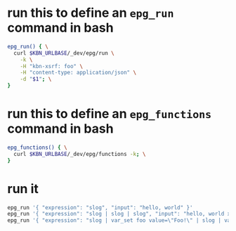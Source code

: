 # run this to define an `epg_run` command in bash

```bash
epg_run() { \
  curl $KBN_URLBASE/_dev/epg/run \
    -k \
    -H "kbn-xsrf: foo" \
    -H "content-type: application/json" \
    -d "$1"; \
}
```

# run this to define an `epg_functions` command in bash

```bash
epg_functions() { \
  curl $KBN_URLBASE/_dev/epg/functions -k; \
}
```

# run it
```bash
epg_run '{ "expression": "slog", "input": "hello, world" }'
epg_run '{ "expression": "slog | slog | slog", "input": "hello, world x 3" }'
epg_run '{ "expression": "slog | var_set foo value=\"Foo!\" | slog | var foo | slog", "input": "initial input" }'
```